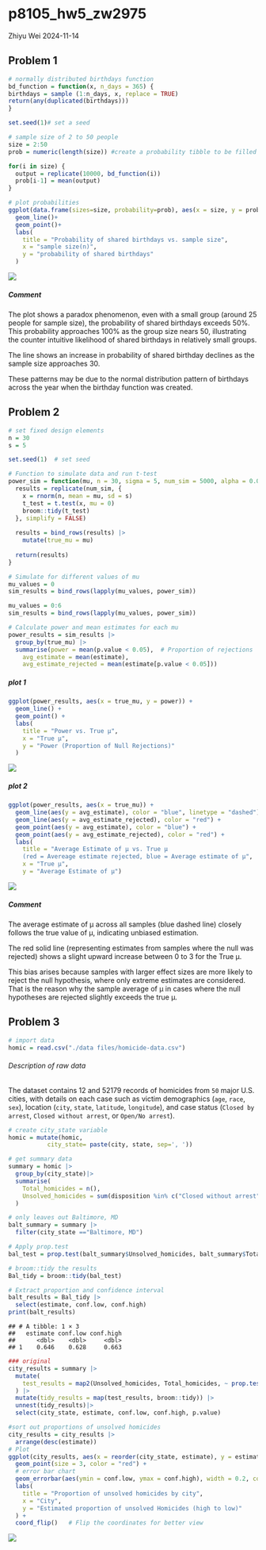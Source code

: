p8105_hw5_zw2975
================
Zhiyu Wei
2024-11-14

## Problem 1

``` r
# normally distributed birthdays function
bd_function = function(x, n_days = 365) {
birthdays = sample (1:n_days, x, replace = TRUE)
return(any(duplicated(birthdays)))
}

set.seed(1)# set a seed 

# sample size of 2 to 50 people
size = 2:50
prob = numeric(length(size)) #create a probability tibble to be filled in

for(i in size) {
  output = replicate(10000, bd_function(i))
  prob[i-1] = mean(output)
}

# plot probabilities
ggplot(data.frame(sizes=size, probability=prob), aes(x = size, y = prob))+
  geom_line()+
  geom_point()+
  labs(
    title = "Probability of shared birthdays vs. sample size",
    x = "sample size(n)",
    y = "probability of shared birthdays"
  )
```

![](p8105_hw5_zw2975_files/figure-gfm/p1-1.png)<!-- -->

##### Comment

The plot shows a paradox phenomenon, even with a small group (around 25
people for sample size), the probability of shared birthdays exceeds
50%. This probability approaches 100% as the group size nears 50,
illustrating the counter intuitive likelihood of shared birthdays in
relatively small groups.

The line shows an increase in probability of shared birthday declines as
the sample size approaches 30.

These patterns may be due to the normal distribution pattern of
birthdays across the year when the birthday function was created.

## Problem 2

``` r
# set fixed design elements
n = 30
s = 5

set.seed(1)  # set seed

# Function to simulate data and run t-test
power_sim = function(mu, n = 30, sigma = 5, num_sim = 5000, alpha = 0.05) {
  results = replicate(num_sim, {
    x = rnorm(n, mean = mu, sd = s)
    t_test = t.test(x, mu = 0)
    broom::tidy(t_test)
  }, simplify = FALSE)
  
  results = bind_rows(results) |>
    mutate(true_mu = mu)
  
  return(results)
}

# Simulate for different values of mu
mu_values = 0
sim_results = bind_rows(lapply(mu_values, power_sim))

mu_values = 0:6
sim_results = bind_rows(lapply(mu_values, power_sim))

# Calculate power and mean estimates for each mu
power_results = sim_results |>
  group_by(true_mu) |>
  summarise(power = mean(p.value < 0.05),  # Proportion of rejections
    avg_estimate = mean(estimate),
    avg_estimate_rejected = mean(estimate[p.value < 0.05]))
```

##### plot 1

``` r
ggplot(power_results, aes(x = true_mu, y = power)) +
  geom_line() +
  geom_point() +
  labs(
    title = "Power vs. True μ",
    x = "True μ",
    y = "Power (Proportion of Null Rejections)"
  )
```

![](p8105_hw5_zw2975_files/figure-gfm/plot%201-1.png)<!-- -->

##### plot 2

``` r
ggplot(power_results, aes(x = true_mu)) +
  geom_line(aes(y = avg_estimate), color = "blue", linetype = "dashed") +
  geom_line(aes(y = avg_estimate_rejected), color = "red") +
  geom_point(aes(y = avg_estimate), color = "blue") +
  geom_point(aes(y = avg_estimate_rejected), color = "red") +
  labs(
    title = "Average Estimate of μ vs. True μ
    (red = Avereage estimate rejected, blue = Average estimate of μ",
    x = "True μ",
    y = "Average Estimate of μ") 
```

![](p8105_hw5_zw2975_files/figure-gfm/plot%202-1.png)<!-- -->

##### Comment

The average estimate of μ across all samples (blue dashed line) closely
follows the true value of μ, indicating unbiased estimation.

The red solid line (representing estimates from samples where the null
was rejected) shows a slight upward increase between 0 to 3 for the True
μ.

This bias arises because samples with larger effect sizes are more
likely to reject the null hypothesis, where only extreme estimates are
considered. That is the reason why the sample average of μ in cases
where the null hypotheses are rejected slightly exceeds the true μ.

## Problem 3

``` r
# import data
homic = read.csv("./data files/homicide-data.csv")
```

###### Description of raw data

The dataset contains 12 and 52179 records of homicides from `50` major
U.S. cities, with details on each case such as victim demographics
(`age`, `race`, `sex`), location (`city`, `state`, `latitude`,
`longitude`), and case status (`Closed by arrest`,
`Closed without arrest`, or `Open/No arrest`).

``` r
# create city_state variable
homic = mutate(homic,
           city_state= paste(city, state, sep=', '))

# get summary data
summary = homic |> 
  group_by(city_state)|>
  summarise(
    Total_homicides = n(),
    Unsolved_homicides = sum(disposition %in% c("Closed without arrest", "Open/No arrest"))
  )
```

``` r
# only leaves out Baltimore, MD
balt_summary = summary |>
  filter(city_state =="Baltimore, MD")

# Apply prop.test
bal_test = prop.test(balt_summary$Unsolved_homicides, balt_summary$Total_homicides)

# broom::tidy the results
Bal_tidy = broom::tidy(bal_test)

# Extract proportion and confidence interval
balt_results = Bal_tidy |>
  select(estimate, conf.low, conf.high)
print(balt_results)
```

    ## # A tibble: 1 × 3
    ##   estimate conf.low conf.high
    ##      <dbl>    <dbl>     <dbl>
    ## 1    0.646    0.628     0.663

``` r
### original
city_results = summary |>
  mutate(
    test_results = map2(Unsolved_homicides, Total_homicides, ~ prop.test(.x, .y))
  ) |>
  mutate(tidy_results = map(test_results, broom::tidy)) |>
  unnest(tidy_results)|>
  select(city_state, estimate, conf.low, conf.high, p.value)
```

``` r
#sort out proportions of unsolved homicides
city_results = city_results |>
  arrange(desc(estimate))
# Plot
ggplot(city_results, aes(x = reorder(city_state, estimate), y = estimate)) +
  geom_point(size = 3, color = "red") +  
  # error bar chart
  geom_errorbar(aes(ymin = conf.low, ymax = conf.high), width = 0.2, color = "gray") +
  labs(
    title = "Proportion of unsolved homicides by city",
    x = "City",
    y = "Estimated proportion of unsolved Homicides (high to low)"
  ) + 
  coord_flip()   # Flip the coordinates for better view
```

![](p8105_hw5_zw2975_files/figure-gfm/Problem%203%20plot-1.png)<!-- -->
